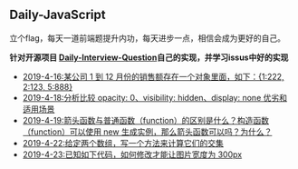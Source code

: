 ## Daily-JavaScript

立个flag，每天一道前端题提升内功，每天进步一点，相信会成为更好的自己。

**针对开源项目 [Daily-Interview-Question](https://github.com/Advanced-Frontend/Daily-Interview-Question)自己的实现，并学习issus中好的实现**

- [2019-4-16:某公司 1 到 12 月份的销售额存在一个对象里面，如下：{1:222, 2:123, 5:888}](./fighting/4-16.md)
- [2019-4-18:分析比较 opacity: 0、visibility: hidden、display: none 优劣和适用场景](./fighting/4-18.md)
- [2019-4-19:箭头函数与普通函数（function）的区别是什么？构造函数（function）可以使用 new 生成实例，那么箭头函数可以吗？为什么？](./fighting/4-19.md)
- [2019-4-22:给定两个数组，写一个方法来计算它们的交集](./fighting/4-22.md)
- [2019-4-23:已知如下代码，如何修改才能让图片宽度为 300px](./fighting/4-23.md)